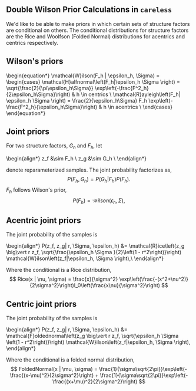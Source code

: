 ## Double Wilson Prior Calculations in `careless`

We'd like to be able to make priors in which certain sets of structure factors are conditional on others. 
The conditional distributions for structure factors are the Rice and Woolfson (Folded Normal) distributions for acentrics and centrics respectively. 


## Wilson's priors
\begin{equation*}
\mathcal{W}ilson(F_h | \epsilon_h, \Sigma) = \begin{cases} 
    \mathcal{H}alfnormal\left(F_h|\epsilon_h \Sigma \right) = \sqrt{\frac{2}{\pi\epsilon_h\Sigma}} \exp\left(-\frac{F^2_h}{2\epsilon_h\Sigma}\right)  & h \in centrics \\
    \mathcal{R}ayleigh\left(F_h| \epsilon_h \Sigma \right) = \frac{2}{\epsilon_h\Sigma} F_h \exp\left(-\frac{F^2_h}{\epsilon_h\Sigma}\right) & h \in acentrics \\
\end{cases}
\end{equation*}


## Joint priors

For two structure factors, $G_h$ and $F_h$, let

\begin{align*}
    z_f &\sim F_h \\
    z_g &\sim G_h \\
\end{align*}


denote reparameterized samples. 
The joint probability factorizes as, 
$$P(F_h, G_h) = P(G_h | F_h) P(F_h).$$ 
$F_h$ follows Wilson's prior, 
$$P(F_h) = \mathcal{W}ilson(\epsilon_h, \Sigma),$$


## Acentric joint priors
The joint probability of the samples is

\begin{align*}
P(z_f, z_g| r, \Sigma, \epsilon_h) &= \mathcal{R}ice\left(z_g \big\vert r z_f, \sqrt{\frac{\epsilon_h \Sigma }{2}\left(1 - r^2\right)}\right) 
\mathcal{W}ilson\left(z_f|\epsilon_h, \Sigma \right),\\
\end{align*}

Where the conditional is a Rice distribution,
$$
Rice(x | \nu, \sigma) = \frac{x}{\sigma^2} \exp\left(\frac{-(x^2+\nu^2)}{2\sigma^2}\right)I_0\left(\frac{x\nu}{\sigma^2}\right)
$$



## Centric joint priors
The joint probability of the samples is

\begin{align*}
P(z_f, z_g| r, \Sigma, \epsilon_h) &= \mathcal{F}oldednormal\left(z_g \big\vert r z_f, \sqrt{\epsilon_h \Sigma \left(1 - r^2\right)}\right) 
\mathcal{W}ilson\left(z_f|\epsilon_h, \Sigma \right),
\end{align*}

Where the conditional is a folded normal distribution,
$$
FoldedNormal(x | \mu, \sigma) = \frac{1}{\sigma\sqrt{2\pi}}\exp\left(-\frac{(x-\mu)^2}{2\sigma^2}\right) + \frac{1}{\sigma\sqrt{2\pi}}\exp\left(-\frac{(x+\mu)^2}{2\sigma^2}\right)
$$
